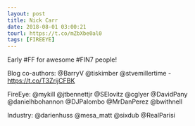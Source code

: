 ```yaml
---
layout: post
title: Nick Carr
date: 2018-08-01 03:00:21
tourl: https://t.co/mZbXbe0al0
tags: [FIREEYE]
---
```

Early #FF for awesome #FIN7 people!

Blog co-authors: @BarryV @tiskimber @stvemillertime - https://t.co/T3ZrijCFBK

FireEye: @mykill @jtbennettjr @SElovitz @cglyer @DavidPany @danielhbohannon @DJPalombo @MrDanPerez @bwithnell

Industry: @darienhuss @mesa_matt @sixdub @RealParisi